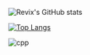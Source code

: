
![Revix's GitHub stats](https://github-readme-stats.vercel.app/api?username=revix-0&show_icons=true&theme=chartreuse-dark)

[![Top Langs](https://github-readme-stats.vercel.app/api/top-langs/?username=revix-0&layout=compact&theme=chartreuse-dark)](https://github.com/anuraghazra/github-readme-stats)

![cpp](https://user-images.githubusercontent.com/30447649/174355826-5b4061a5-7d90-4615-96f3-ea34c628b9a2.png)

